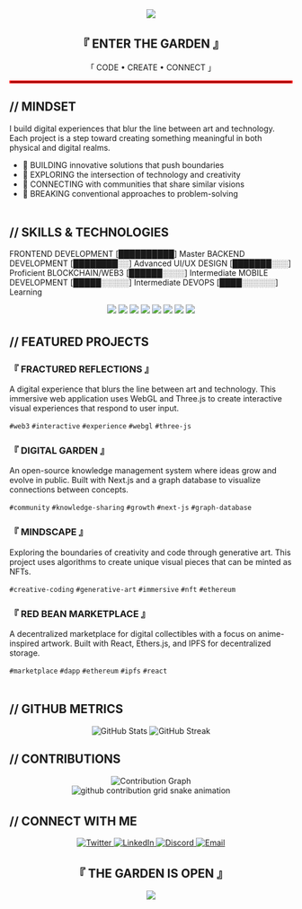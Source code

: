 <div align="center"> <img src="https://capsule-render.vercel.app/api?type=waving&color=ff0000&height=200&section=header&text=HANS%20JIO&fontSize=80&fontColor=ffffff&animation=fadeIn&fontAlignY=38" /> </div> <div align="center"> <h2>『 ENTER THE GARDEN 』</h2> <p>「 CODE • CREATE • CONNECT 」</p> </div> <hr style="border: 2px solid #ff0000;">

## // MINDSET
I build digital experiences that blur the line between art and technology.
Each project is a step toward creating something meaningful in both physical and digital realms.

- 🔴 BUILDING innovative solutions that push boundaries
- 🔴 EXPLORING the intersection of technology and creativity
- 🔴 CONNECTING with communities that share similar visions
- 🔴 BREAKING conventional approaches to problem-solving

<div align="center">
  <img src="https://raw.githubusercontent.com/andreasbm/readme/master/assets/lines/colored.png" width="100%" height="5" />
</div>

## // SKILLS & TECHNOLOGIES
FRONTEND DEVELOPMENT    [██████████] Master
BACKEND DEVELOPMENT     [████████░░] Advanced
UI/UX DESIGN            [███████░░░] Proficient
BLOCKCHAIN/WEB3         [██████░░░░] Intermediate
MOBILE DEVELOPMENT      [█████░░░░░] Intermediate
DEVOPS                  [████░░░░░░] Learning

<div align="center">
  <img src="https://img.shields.io/badge/JavaScript-ff0000?style=flat-square&logo=javascript&logoColor=white" />
  <img src="https://img.shields.io/badge/TypeScript-ff0000?style=flat-square&logo=typescript&logoColor=white" />
  <img src="https://img.shields.io/badge/React-ff0000?style=flat-square&logo=react&logoColor=white" />
  <img src="https://img.shields.io/badge/Node.js-ff0000?style=flat-square&logo=node.js&logoColor=white" />
  <img src="https://img.shields.io/badge/Next.js-ff0000?style=flat-square&logo=next.js&logoColor=white" />
  <img src="https://img.shields.io/badge/Tailwind-ff0000?style=flat-square&logo=tailwind-css&logoColor=white" />
  <img src="https://img.shields.io/badge/Ethereum-ff0000?style=flat-square&logo=ethereum&logoColor=white" />
  <img src="https://img.shields.io/badge/Solidity-ff0000?style=flat-square&logo=solidity&logoColor=white" />
</div>

<div align="center">
  <img src="https://raw.githubusercontent.com/andreasbm/readme/master/assets/lines/colored.png" width="100%" height="5" />
</div>

## // FEATURED PROJECTS

### 『 FRACTURED REFLECTIONS 』
A digital experience that blurs the line between art and technology. This immersive web application uses WebGL and Three.js to create interactive visual experiences that respond to user input.

`#web3` `#interactive` `#experience` `#webgl` `#three-js`

### 『 DIGITAL GARDEN 』
An open-source knowledge management system where ideas grow and evolve in public. Built with Next.js and a graph database to visualize connections between concepts.

`#community` `#knowledge-sharing` `#growth` `#next-js` `#graph-database`

### 『 MINDSCAPE 』
Exploring the boundaries of creativity and code through generative art. This project uses algorithms to create unique visual pieces that can be minted as NFTs.

`#creative-coding` `#generative-art` `#immersive` `#nft` `#ethereum`

### 『 RED BEAN MARKETPLACE 』
A decentralized marketplace for digital collectibles with a focus on anime-inspired artwork. Built with React, Ethers.js, and IPFS for decentralized storage.

`#marketplace` `#dapp` `#ethereum` `#ipfs` `#react`

<div align="center">
  <img src="https://raw.githubusercontent.com/andreasbm/readme/master/assets/lines/colored.png" width="100%" height="5" />
</div>

## // GITHUB METRICS

<div align="center">
  <img src="https://github-readme-stats.vercel.app/api?username=hansjio&show_icons=true&theme=dark&title_color=ff0000&text_color=ffffff&icon_color=ff0000&bg_color=000000&hide_border=true" alt="GitHub Stats" />
  
  <img src="https://github-readme-streak-stats.herokuapp.com/?user=hansjio&theme=dark&background=000000&ring=ff0000&fire=ff0000&currStreakLabel=ff0000&hide_border=true" alt="GitHub Streak" />
</div>

## // CONTRIBUTIONS

<div align="center">
  <img src="https://github-readme-activity-graph.vercel.app/graph?username=hansjio&bg_color=000000&color=ffffff&line=ff0000&point=ffffff&area=true&area_color=ff0000&hide_border=true" alt="Contribution Graph" />
</div>

<div align="center">
  <picture>
    <source media="(prefers-color-scheme: dark)" srcset="https://raw.githubusercontent.com/hansjio/hansjio/output/github-contribution-grid-snake-dark.svg">
    <source media="(prefers-color-scheme: light)" srcset="https://raw.githubusercontent.com/hansjio/hansjio/output/github-contribution-grid-snake.svg">
    <img alt="github contribution grid snake animation" src="https://raw.githubusercontent.com/hansjio/hansjio/output/github-contribution-grid-snake.svg">
  </picture>
</div>

<div align="center">
  <img src="https://raw.githubusercontent.com/andreasbm/readme/master/assets/lines/colored.png" width="100%" height="5" />
</div>

## // CONNECT WITH ME

<div align="center">
  <a href="https://twitter.com/yourhandle">
    <img src="https://img.shields.io/badge/TWITTER-000000?style=for-the-badge&logo=twitter&logoColor=ff0000" alt="Twitter" />
  </a>
  <a href="https://linkedin.com/in/yourprofile">
    <img src="https://img.shields.io/badge/LINKEDIN-000000?style=for-the-badge&logo=linkedin&logoColor=ff0000" alt="LinkedIn" />
  </a>
  <a href="https://discord.gg/yourdiscord">
    <img src="https://img.shields.io/badge/DISCORD-000000?style=for-the-badge&logo=discord&logoColor=ff0000" alt="Discord" />
  </a>
  <a href="mailto:your.email@example.com">
    <img src="https://img.shields.io/badge/EMAIL-000000?style=for-the-badge&logo=gmail&logoColor=ff0000" alt="Email" />
  </a>
</div>

<div align="center">
  <h2>『 THE GARDEN IS OPEN 』</h2>
</div>

<div align="center">
  <img src="https://capsule-render.vercel.app/api?type=waving&color=ff0000&height=150&section=footer" />
</div>
